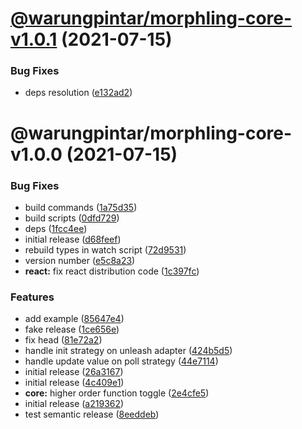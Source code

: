 # [@warungpintar/morphling-core-v1.0.1](https://gitlab.warungpintar.co/warungpintar/feature-toggle/compare/@warungpintar/morphling-core-v1.0.0...@warungpintar/morphling-core-v1.0.1) (2021-07-15)


### Bug Fixes

* deps resolution ([e132ad2](https://gitlab.warungpintar.co/warungpintar/feature-toggle/commit/e132ad2862e0fccef3623689143efc36d7f77149))

# @warungpintar/morphling-core-v1.0.0 (2021-07-15)


### Bug Fixes

* build commands ([1a75d35](https://gitlab.warungpintar.co/warungpintar/feature-toggle/commit/1a75d35df93e78f1e7188407773144b7de3072ac))
* build scripts ([0dfd729](https://gitlab.warungpintar.co/warungpintar/feature-toggle/commit/0dfd72975f13049f22d1acc07fe1737de36d7a6c))
* deps ([1fcc4ee](https://gitlab.warungpintar.co/warungpintar/feature-toggle/commit/1fcc4ee48c2e2d39b7408bd0977876155822a3dc))
* initial release ([d68feef](https://gitlab.warungpintar.co/warungpintar/feature-toggle/commit/d68feef8a302bb2791a08f4e619be5a2cfb23d9e))
* rebuild types in watch script ([72d9531](https://gitlab.warungpintar.co/warungpintar/feature-toggle/commit/72d953109c0a3d0bd281ff385eb2f0fdbf753d6e))
* version number ([e5c8a23](https://gitlab.warungpintar.co/warungpintar/feature-toggle/commit/e5c8a2360b66e4a8f4565453aac0b58b32545d8a))
* **react:** fix react distribution code ([1c397fc](https://gitlab.warungpintar.co/warungpintar/feature-toggle/commit/1c397fc95d13d0f93119fee8beb18ab40999859c))


### Features

* add example ([85647e4](https://gitlab.warungpintar.co/warungpintar/feature-toggle/commit/85647e465b23a54386bb8a8956a2c246d1985a69))
* fake release ([1ce656e](https://gitlab.warungpintar.co/warungpintar/feature-toggle/commit/1ce656e0c4bd8d4a688b79f04e717089a0be5ac4))
* fix head ([81e72a2](https://gitlab.warungpintar.co/warungpintar/feature-toggle/commit/81e72a22d71736a7da4d3e70c8b862f816f4aadb))
* handle init strategy on unleash adapter ([424b5d5](https://gitlab.warungpintar.co/warungpintar/feature-toggle/commit/424b5d51f567ba79ae3931be8c3ccf93f06beb33))
* handle update value on poll strategy ([44e7114](https://gitlab.warungpintar.co/warungpintar/feature-toggle/commit/44e711417d8bb9e61d3f2a7a7146fea89644add5))
* initial release ([26a3167](https://gitlab.warungpintar.co/warungpintar/feature-toggle/commit/26a31674daa03678a4c7e72b2ceed50aa1cc0d85))
* initial release ([4c409e1](https://gitlab.warungpintar.co/warungpintar/feature-toggle/commit/4c409e137b3e12e62e495ce31e8f9abb99175699))
* **core:** higher order function toggle ([2e4cfe5](https://gitlab.warungpintar.co/warungpintar/feature-toggle/commit/2e4cfe526b0ec1cb73bfb4fa18084115264b69b8))
* initial release ([a219362](https://gitlab.warungpintar.co/warungpintar/feature-toggle/commit/a219362135f41d0851f063734d3b72bc7570900e))
* test semantic release ([8eeddeb](https://gitlab.warungpintar.co/warungpintar/feature-toggle/commit/8eeddeb6861188e9164e3eded67e75ab730cabfd))

